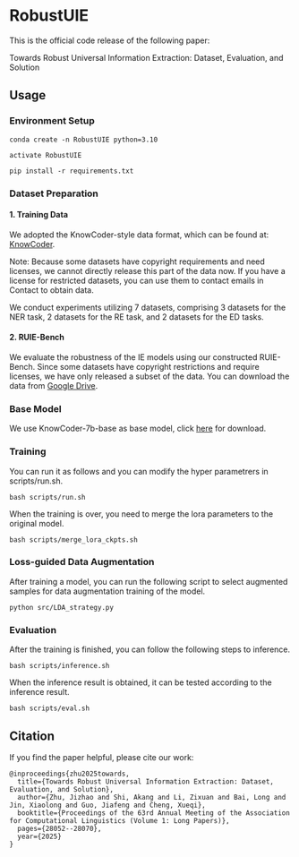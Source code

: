 # RobustUIE

This is the official code release of the following paper:

Towards Robust Universal Information Extraction: Dataset, Evaluation, and Solution

## Usage

### Environment Setup

```
conda create -n RobustUIE python=3.10

activate RobustUIE

pip install -r requirements.txt
```

### Dataset Preparation

#### 1. Training Data
We adopted the KnowCoder-style data format, which can be found at: [KnowCoder](https://huggingface.co/collections/golaxy/knowcoder-65fc3cd385d98567da412abf).

Note: Because some datasets have copyright requirements and need licenses, we cannot directly release this part of the data now. If you have a license for restricted datasets, you can use them to contact emails in Contact to obtain data.

We conduct experiments utilizing 7 datasets, comprising 3 datasets for the NER task, 2 datasets for the RE task, and 2 datasets for the ED tasks. 

#### 2. RUIE-Bench

We evaluate the robustness of the IE models using our constructed RUIE-Bench. Since some datasets have copyright restrictions and require licenses, we have only released a subset of the data. You can download the data from [Google Drive](https://drive.google.com/file/d/1xCp6hEvEQxXYNe9aunVsOY3Mb2OXC2qi/view?usp=sharing).

### Base Model

We use KnowCoder-7b-base as base model, click [here](https://huggingface.co/golaxy/KnowCoder-7B-base) for download.

### Training
You can run it as follows and you can modify the hyper parametrers in scripts/run.sh.

```
bash scripts/run.sh
```

When the training is over, you need to merge the lora parameters to the original model.

```
bash scripts/merge_lora_ckpts.sh
```

### Loss-guided Data Augmentation

After training a model, you can run the following script to select augmented samples for data augmentation training of the model.

```
python src/LDA_strategy.py
```

### Evaluation
After the training is finished, you can follow the following steps to inference.

```
bash scripts/inference.sh
```

When the inference result is obtained, it can be tested according to the inference result.

```
bash scripts/eval.sh
```

## Citation

If you find the paper helpful, please cite our work:

```
@inproceedings{zhu2025towards,
  title={Towards Robust Universal Information Extraction: Dataset, Evaluation, and Solution},
  author={Zhu, Jizhao and Shi, Akang and Li, Zixuan and Bai, Long and Jin, Xiaolong and Guo, Jiafeng and Cheng, Xueqi},
  booktitle={Proceedings of the 63rd Annual Meeting of the Association for Computational Linguistics (Volume 1: Long Papers)},
  pages={28052--28070},
  year={2025}
}
